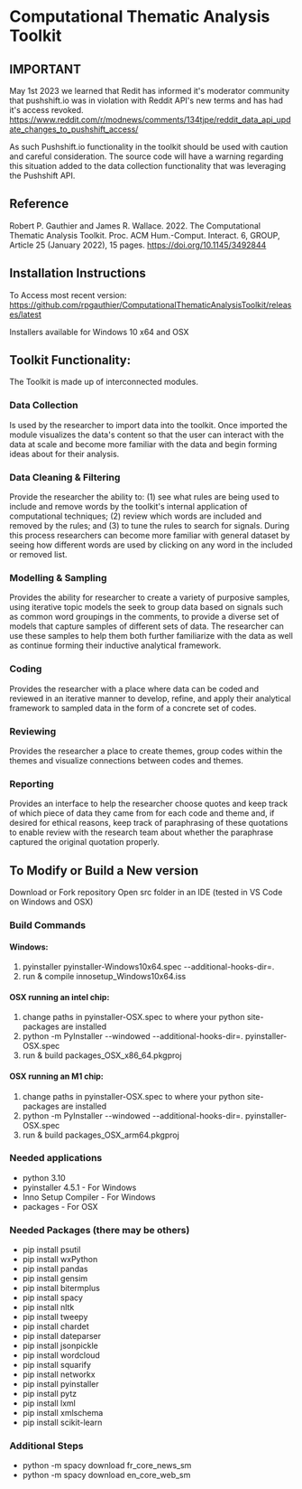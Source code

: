 # Computational Thematic Analysis Toolkit

## IMPORTANT
May 1st 2023 we learned that Redit has informed it's moderator community that pushshift.io was in violation with Reddit API's new terms and has had it's access revoked. https://www.reddit.com/r/modnews/comments/134tjpe/reddit_data_api_update_changes_to_pushshift_access/

As such Pushshift.io functionality in the toolkit should be used with caution and careful consideration. The source code will have a warning regarding this situation added to the data collection functionality that was leveraging the Pushshift API.

## Reference

Robert P. Gauthier and James R. Wallace. 2022. The Computational Thematic Analysis Toolkit. Proc. ACM Hum.-Comput. Interact. 6, GROUP, Article 25 (January 2022), 15 pages. https://doi.org/10.1145/3492844

## Installation Instructions

To Access most recent version: https://github.com/rpgauthier/ComputationalThematicAnalysisToolkit/releases/latest

Installers available for Windows 10 x64 and OSX 

## Toolkit Functionality:
The Toolkit is made up of interconnected modules.

### Data Collection
Is used by the researcher to import data into the toolkit. Once imported the module visualizes the data's content so that the user can interact with the data at scale and become more familiar with the data and begin forming ideas about for their analysis. 

### Data Cleaning & Filtering
Provide the researcher the ability to: (1) see what rules are being used to include and remove words by the toolkit's internal application of computational techniques; (2) review which words are included and removed by the rules; and (3) to tune the rules to search for signals. During this process researchers can become more familiar with general dataset by seeing how different words are used by clicking on any word in the included or removed list. 

### Modelling & Sampling
Provides the ability for researcher to create a variety of purposive samples, using iterative topic models the seek to group data based on signals such as common word groupings in the comments, to provide a diverse set of models that capture samples of different sets of data. The researcher can use these samples to help them both further familiarize with the data as well as continue forming their inductive analytical framework.

### Coding
Provides the researcher with a place where data can be coded and reviewed in an iterative manner to develop, refine, and apply their analytical framework to sampled data in the form of a concrete set of codes.

### Reviewing
Provides the researcher a place to create themes, group codes within the themes and visualize connections between codes and themes.

### Reporting
Provides an interface to help the researcher choose quotes and keep track of which piece of data they came from for each code and theme and, if desired for ethical reasons, keep track of paraphrasing of these quotations to enable review with the research team about whether the paraphrase captured the original quotation properly.

## To Modify or Build a New version
Download or Fork repository
Open src folder in an IDE (tested in VS Code on Windows and OSX)

### Build Commands
#### Windows:
1) pyinstaller pyinstaller-Windows10x64.spec --additional-hooks-dir=.
2) run & compile innosetup_Windows10x64.iss
#### OSX running an intel chip:
1) change paths in pyinstaller-OSX.spec to where your python site-packages are installed
2) python -m PyInstaller --windowed --additional-hooks-dir=. pyinstaller-OSX.spec
3) run & build packages_OSX_x86_64.pkgproj
#### OSX running an M1 chip:
1) change paths in pyinstaller-OSX.spec to where your python site-packages are installed
2) python -m PyInstaller --windowed --additional-hooks-dir=. pyinstaller-OSX.spec
3) run & build packages_OSX_arm64.pkgproj

### Needed applications
- python 3.10
- pyinstaller 4.5.1 - For Windows
- Inno Setup Compiler - For Windows
- packages - For OSX

### Needed Packages (there may be others)
- pip install psutil
- pip install wxPython
- pip install pandas
- pip install gensim
- pip install bitermplus
- pip install spacy
- pip install nltk
- pip install tweepy
- pip install chardet
- pip install dateparser
- pip install jsonpickle
- pip install wordcloud
- pip install squarify
- pip install networkx
- pip install pyinstaller
- pip install pytz
- pip install lxml
- pip install xmlschema
- pip install scikit-learn

### Additional Steps
- python -m spacy download fr_core_news_sm
- python -m spacy download en_core_web_sm
